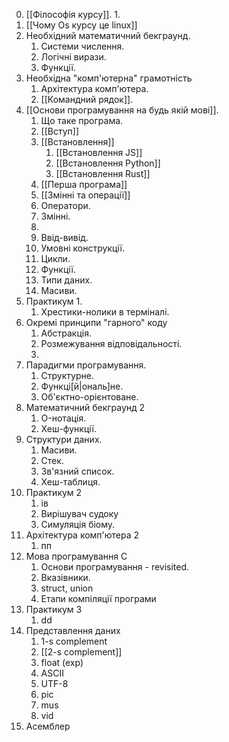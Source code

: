 0. [[Філософія курсу]].
	1. 
1. [[Чому Os курсу це linux]]
2. Необхідний математичний бекграунд.
	1. Системи числення.
	2. Логічні вирази.
	3. Функції.
3. Необхідна "комп'ютерна" грамотність
	1. Архітектура комп'ютера.
	2. [[Командний рядок]].
4. [[Основи програмування на будь якій мові]].
	1. Що таке програма.
	2. [[Вступ]]
	3. [[Встановлення]]
		1. [[Встановлення JS]]
		2. [[Встановлення Python]]
		3. [[Встановлення Rust]]
	4. [[Перша програма]]
	5. [[Змінні та операції]]
	6. Оператори.
	7. Змінні.
	8. 
	9. Ввід-вивід.
	10. Умовні конструкції.
	11. Цикли.
	12. Функції.
	13. Типи даних.
	14. Масиви.
6. Практикум 1.
	1. Хрестики-нолики в терміналі.
7. Окремі принципи "гарного" коду
	1. Абстракція.
	2. Розмежування відповідальності.
	3. 
8. Парадигми програмування.
	1. Структурне.
	2. Функці[й|ональ]не.
	3. Об'єктно-орієнтоване.
9. Математичний бекграунд 2
	1. O-нотація.
	2. Хеш-функції.
10. Структури даних.
	1. Масиви.
	2. Стек.
	3. Зв'язний список.
	4. Хеш-таблиця.
11. Практикум 2
	1. ів
	2. Вирішувач судоку
	3. Симуляція біому.
12. Архітектура комп'ютера 2
	1. пп
13. Мова програмування С
	1. Основи програмування - revisited.
	2. Вказівники.
	3. struct, union
	4. Етапи компіляції програми
14. Практикум 3
	1. dd
15. Представлення даних
	1. 1-s complement
	2. [[2-s complement]]
	3. float (exp)
	4. ASCII
	5. UTF-8
	6. pic
	7. mus
	8. vid
16. Асемблер
